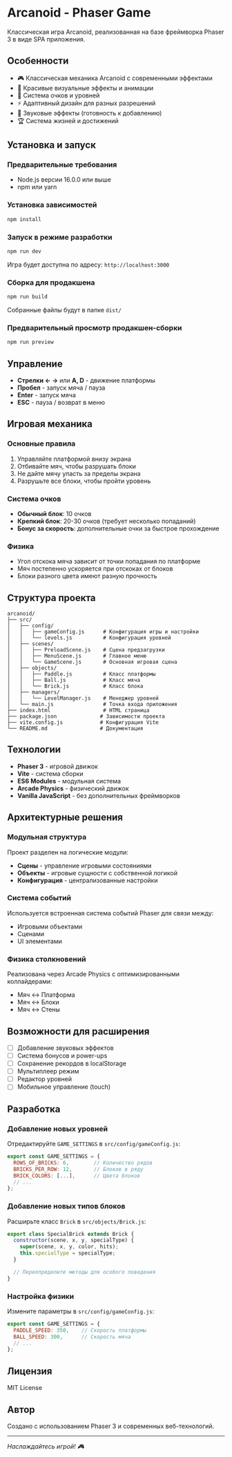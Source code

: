 # Arcanoid - Phaser Game

Классическая игра Arcanoid, реализованная на базе фреймворка Phaser 3 в виде SPA приложения.

## Особенности

- 🎮 Классическая механика Arcanoid с современными эффектами
- 🎨 Красивые визуальные эффекты и анимации
- 🎯 Система очков и уровней
- ⚡ Адаптивный дизайн для разных разрешений
- 🎵 Звуковые эффекты (готовность к добавлению)
- 🏆 Система жизней и достижений

## Установка и запуск

### Предварительные требования

- Node.js версии 16.0.0 или выше
- npm или yarn

### Установка зависимостей

```bash
npm install
```

### Запуск в режиме разработки

```bash
npm run dev
```

Игра будет доступна по адресу: `http://localhost:3000`

### Сборка для продакшена

```bash
npm run build
```

Собранные файлы будут в папке `dist/`

### Предварительный просмотр продакшен-сборки

```bash
npm run preview
```

## Управление

- **Стрелки ← →** или **A, D** - движение платформы
- **Пробел** - запуск мяча / пауза
- **Enter** - запуск мяча
- **ESC** - пауза / возврат в меню

## Игровая механика

### Основные правила

1. Управляйте платформой внизу экрана
2. Отбивайте мяч, чтобы разрушать блоки
3. Не дайте мячу упасть за пределы экрана
4. Разрушьте все блоки, чтобы пройти уровень

### Система очков

- **Обычный блок**: 10 очков
- **Крепкий блок**: 20-30 очков (требует несколько попаданий)
- **Бонус за скорость**: дополнительные очки за быстрое прохождение

### Физика

- Угол отскока мяча зависит от точки попадания по платформе
- Мяч постепенно ускоряется при отскоках от блоков
- Блоки разного цвета имеют разную прочность

## Структура проекта

```
arcanoid/
├── src/
│   ├── config/
│   │   ├── gameConfig.js      # Конфигурация игры и настройки
│   │   └── levels.js          # Конфигурация уровней
│   ├── scenes/
│   │   ├── PreloadScene.js    # Сцена предзагрузки
│   │   ├── MenuScene.js       # Главное меню
│   │   └── GameScene.js       # Основная игровая сцена
│   ├── objects/
│   │   ├── Paddle.js          # Класс платформы
│   │   ├── Ball.js            # Класс мяча
│   │   └── Brick.js           # Класс блока
│   ├── managers/
│   │   └── LevelManager.js    # Менеджер уровней
│   └── main.js                # Точка входа приложения
├── index.html                 # HTML страница
├── package.json              # Зависимости проекта
├── vite.config.js            # Конфигурация Vite
└── README.md                 # Документация
```

## Технологии

- **Phaser 3** - игровой движок
- **Vite** - система сборки
- **ES6 Modules** - модульная система
- **Arcade Physics** - физический движок
- **Vanilla JavaScript** - без дополнительных фреймворков

## Архитектурные решения

### Модульная структура

Проект разделен на логические модули:
- **Сцены** - управление игровыми состояниями
- **Объекты** - игровые сущности с собственной логикой
- **Конфигурация** - централизованные настройки

### Система событий

Используется встроенная система событий Phaser для связи между:
- Игровыми объектами
- Сценами
- UI элементами

### Физика столкновений

Реализована через Arcade Physics с оптимизированными коллайдерами:
- Мяч ↔ Платформа
- Мяч ↔ Блоки
- Мяч ↔ Стены

## Возможности для расширения

- [ ] Добавление звуковых эффектов
- [ ] Система бонусов и power-ups
- [ ] Сохранение рекордов в localStorage
- [ ] Мультиплеер режим
- [ ] Редактор уровней
- [ ] Мобильное управление (touch)

## Разработка

### Добавление новых уровней

Отредактируйте `GAME_SETTINGS` в `src/config/gameConfig.js`:

```javascript
export const GAME_SETTINGS = {
  ROWS_OF_BRICKS: 6,        // Количество рядов
  BRICKS_PER_ROW: 12,       // Блоков в ряду
  BRICK_COLORS: [...],      // Цвета блоков
  // ...
};
```

### Добавление новых типов блоков

Расширьте класс `Brick` в `src/objects/Brick.js`:

```javascript
export class SpecialBrick extends Brick {
  constructor(scene, x, y, specialType) {
    super(scene, x, y, color, hits);
    this.specialType = specialType;
  }

  // Переопределите методы для особого поведения
}
```

### Настройка физики

Измените параметры в `src/config/gameConfig.js`:

```javascript
export const GAME_SETTINGS = {
  PADDLE_SPEED: 350,    // Скорость платформы
  BALL_SPEED: 300,      // Скорость мяча
  // ...
};
```

## Лицензия

MIT License

## Автор

Создано с использованием Phaser 3 и современных веб-технологий.

---

*Наслаждайтесь игрой! 🎮*
